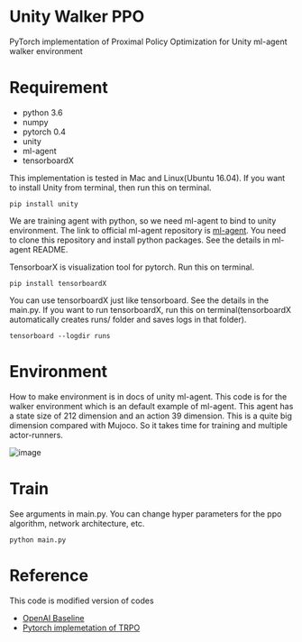 # Unity Walker PPO
PyTorch implementation of Proximal Policy Optimization for Unity ml-agent walker environment

# Requirement
- python 3.6
- numpy 
- pytorch 0.4
- unity
- ml-agent
- tensorboardX

This implementation is tested in Mac and Linux(Ubuntu 16.04). 
If you want to install Unity from terminal, then run this on terminal.
~~~
pip install unity
~~~

We are training agent with python, so we need ml-agent to bind to unity environment.
The link to official ml-agent repository is [ml-agent](https://github.com/Unity-Technologies/ml-agents).
You need to clone this repository and install python packages. See the details in ml-agent README.

TensorboarX is visualization tool for pytorch. Run this on terminal.
~~~
pip install tensorboardX
~~~

You can use tensorboardX just like tensorboard. See the details in the main.py. 
If you want to run tensorboardX, run this on terminal(tensorboardX automatically 
creates runs/ folder and saves logs in that folder).
~~~
tensorboard --logdir runs
~~~

# Environment
How to make environment is in docs of unity ml-agent. This code is for the walker 
environment which is an default example of ml-agent. This agent has a state size of 212 dimension 
and an action 39 dimension. This is a quite big dimension compared with Mujoco. 
So it takes time for training and multiple actor-runners.  

![image](https://github.com/reinforcement-learning-kr/pg_travel/blab/master/img/walker.png)

# Train
See arguments in main.py. You can change hyper parameters for the ppo algorithm, 
network architecture, etc.

~~~
python main.py
~~~

# Reference
This code is modified version of codes
* [OpenAI Baseline](https://github.com/openai/baselines/tree/master/baselines/trpo_mpi)
* [Pytorch implemetation of TRPO](https://github.com/ikostrikov/pytorch-trpo)
